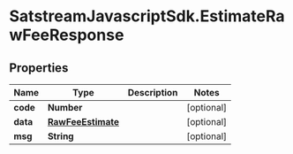 # SatstreamJavascriptSdk.EstimateRawFeeResponse

## Properties
Name | Type | Description | Notes
------------ | ------------- | ------------- | -------------
**code** | **Number** |  | [optional] 
**data** | [**RawFeeEstimate**](RawFeeEstimate.md) |  | [optional] 
**msg** | **String** |  | [optional] 
